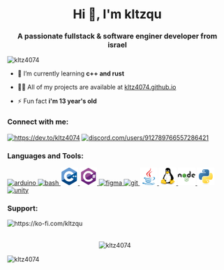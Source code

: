 <h1 align="center">Hi 👋, I'm kltzqu</h1>
<h3 align="center">A passionate fullstack & software enginer developer from israel</h3>

<p align="left"> <img src="https://komarev.com/ghpvc/?username=kltz4074&label=Profile%20views&color=0e75b6&style=flat" alt="kltz4074" /> </p>

- 🌱 I’m currently learning **c++ and rust**

- 👨‍💻 All of my projects are available at [kltz4074.github.io](kltz4074.github.io)

- ⚡ Fun fact **i'm 13 year's old**

<h3 align="left">Connect with me:</h3>
<p align="left">
<a href="https://dev.to/https://dev.to/kltz4074" target="blank"><img align="center" src="https://raw.githubusercontent.com/rahuldkjain/github-profile-readme-generator/master/src/images/icons/Social/devto.svg" alt="https://dev.to/kltz4074" height="30" width="40" /></a>
<a href="https://discord.gg/discord.com/users/912789766557286421" target="blank"><img align="center" src="https://raw.githubusercontent.com/rahuldkjain/github-profile-readme-generator/master/src/images/icons/Social/discord.svg" alt="discord.com/users/912789766557286421" height="30" width="40" /></a>
</p>

<h3 align="left">Languages and Tools:</h3>
<p align="left"> <a href="https://www.arduino.cc/" target="_blank" rel="noreferrer"> <img src="https://cdn.worldvectorlogo.com/logos/arduino-1.svg" alt="arduino" width="40" height="40"/> </a> <a href="https://www.gnu.org/software/bash/" target="_blank" rel="noreferrer"> <img src="https://www.vectorlogo.zone/logos/gnu_bash/gnu_bash-icon.svg" alt="bash" width="40" height="40"/> </a> <a href="https://www.w3schools.com/cpp/" target="_blank" rel="noreferrer"> <img src="https://raw.githubusercontent.com/devicons/devicon/master/icons/cplusplus/cplusplus-original.svg" alt="cplusplus" width="40" height="40"/> </a> <a href="https://www.w3schools.com/cs/" target="_blank" rel="noreferrer"> <img src="https://raw.githubusercontent.com/devicons/devicon/master/icons/csharp/csharp-original.svg" alt="csharp" width="40" height="40"/> </a> <a href="https://www.figma.com/" target="_blank" rel="noreferrer"> <img src="https://www.vectorlogo.zone/logos/figma/figma-icon.svg" alt="figma" width="40" height="40"/> </a> <a href="https://git-scm.com/" target="_blank" rel="noreferrer"> <img src="https://www.vectorlogo.zone/logos/git-scm/git-scm-icon.svg" alt="git" width="40" height="40"/> </a> <a href="https://www.java.com" target="_blank" rel="noreferrer"> <img src="https://raw.githubusercontent.com/devicons/devicon/master/icons/java/java-original.svg" alt="java" width="40" height="40"/> </a> <a href="https://www.linux.org/" target="_blank" rel="noreferrer"> <img src="https://raw.githubusercontent.com/devicons/devicon/master/icons/linux/linux-original.svg" alt="linux" width="40" height="40"/> </a> <a href="https://nodejs.org" target="_blank" rel="noreferrer"> <img src="https://raw.githubusercontent.com/devicons/devicon/master/icons/nodejs/nodejs-original-wordmark.svg" alt="nodejs" width="40" height="40"/> </a> <a href="https://www.python.org" target="_blank" rel="noreferrer"> <img src="https://raw.githubusercontent.com/devicons/devicon/master/icons/python/python-original.svg" alt="python" width="40" height="40"/> </a> <a href="https://unity.com/" target="_blank" rel="noreferrer"> <img src="https://www.vectorlogo.zone/logos/unity3d/unity3d-icon.svg" alt="unity" width="40" height="40"/> </a> </p>

<h3 align="left">Support:</h3>
<p><a href="https://ko-fi.com/https://ko-fi.com/kltzqu"> <img align="left" src="https://cdn.ko-fi.com/cdn/kofi3.png?v=3" height="50" width="210" alt="https://ko-fi.com/kltzqu" /></a></p><br><br>

<p><img align="center" src="https://github-readme-stats.vercel.app/api/top-langs?username=kltz4074&show_icons=true&locale=en&layout=compact" alt="kltz4074" /></p>

<p><img align="center" src="https://github-readme-streak-stats.herokuapp.com/?user=kltz4074&" alt="kltz4074" /></p>

